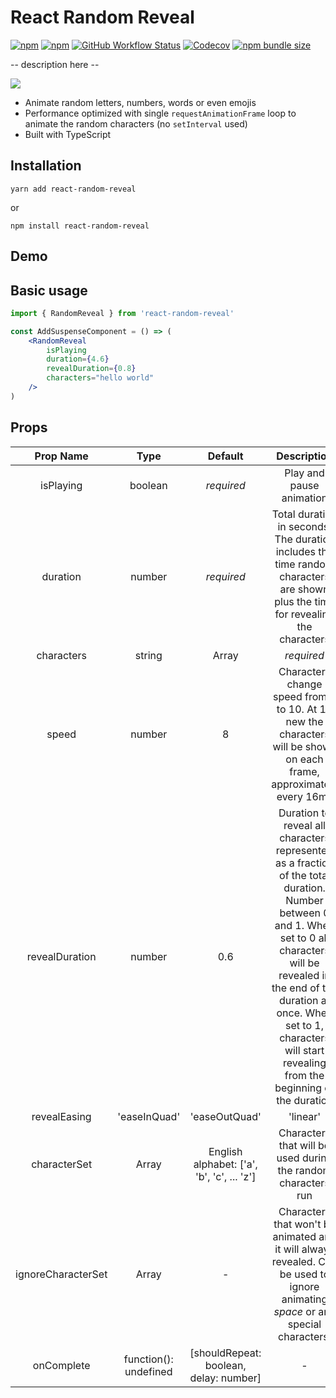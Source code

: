 # React Random Reveal

[![npm](https://img.shields.io/npm/v/react-random-reveal)](https://www.npmjs.com/package/react-random-reveal)
[![npm](https://img.shields.io/npm/dw/react-random-reveal)](https://www.npmjs.com/package/react-random-reveal)
[![GitHub Workflow Status](https://img.shields.io/github/workflow/status/vydimitrov/react-random-reveal/Codecov%20Coverage)](https://codecov.io/gh/vydimitrov/react-random-reveal)
[![Codecov](https://img.shields.io/codecov/c/gh/vydimitrov/react-random-reveal)](https://codecov.io/gh/vydimitrov/react-random-reveal)
[![npm bundle size](https://img.shields.io/bundlephobia/min/react-random-reveal)](https://bundlephobia.com/result?p=react-random-reveal)

-- description here --

<img src="https://user-images.githubusercontent.com/10707142/77891767-c3332000-7271-11ea-9ba8-b2de048cad32.gif">

- Animate random letters, numbers, words or even emojis
- Performance optimized with single `requestAnimationFrame` loop to animate the random characters (no `setInterval` used)
- Built with TypeScript

## Installation

```
yarn add react-random-reveal
```

or

```
npm install react-random-reveal
```

## Demo

## Basic usage

```jsx
import { RandomReveal } from 'react-random-reveal'

const AddSuspenseComponent = () => (
	<RandomReveal
		isPlaying
		duration={4.6}
		revealDuration={0.8}
		characters="hello world"
	/>
)
```

## Props

|     Prop Name      |         Type          |                  Default                   |                                                                                                                                  Description                                                                                                                                   |
| :----------------: | :-------------------: | :----------------------------------------: | :----------------------------------------------------------------------------------------------------------------------------------------------------------------------------------------------------------------------------------------------------------------------------: |
|     isPlaying      |        boolean        |                 _required_                 |                                                                                                                            Play and pause animation                                                                                                                            |
|      duration      |        number         |                 _required_                 |                                                                        Total duration in seconds. The duration includes the time random characters are shown plus the time for revealing the characters                                                                        |
|     characters     |        string         |               Array<string>                |                                                                                                                                   _required_                                                                                                                                   | Characters to reveal in the end of the duration. It could be letters, numbers, words or emojis |
|       speed        |        number         |                     8                      |                                                                              Characters change speed from 0 to 10. At 10 new the characters will be shown on each frame, approximately every 16ms                                                                              |
|   revealDuration   |        number         |                    0.6                     | Duration to reveal all characters represented as a fraction of the total duration. Number between 0 and 1. When set to 0 all characters will be revealed in the end of the duration at once. When set to 1, characters will start revealing from the beginning of the duration |
|    revealEasing    |     'easeInQuad'      |               'easeOutQuad'                |                                                                                                                                    'linear'                                                                                                                                    | 'random' | linear | The easing function used to reveal characters during the reveal duration. |
|    characterSet    |     Array<string>     | English alphabet: ['a', 'b', 'c', ... 'z'] |                                                                                                         Characters that will be used during the random characters run                                                                                                          |
| ignoreCharacterSet |     Array<string>     |                     -                      |                                                                       Characters that won't be animated and it will always revealed. Can be used to ignore animating _space_ or any special characters.                                                                        |
|     onComplete     | function(): undefined |   [shouldRepeat: boolean, delay: number]   |                                                                                                                                       -                                                                                                                                        | On complete handler. It can be used to repeat the animation by returning an array where the first element `shouldRepeat` indicates if the loop should start over and second element `delay` specifies the delay before looping again in milliseconds. |
